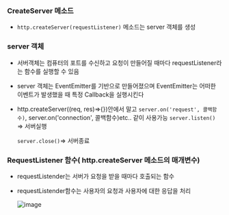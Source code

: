### CreateServer 메소드
- `http.createServer(requestListener)` 메소드는 server 객체를 생성

### server 객체
- 서버객체는 컴퓨터의 포트를 수신하고 요청이 만들어질 때마다 requestListener라는 함수를 실행할 수 있음
- server 객체는 EventEmitter를 기반으로 만들어졌으며 EventEmitter는 어떠한 이벤트가 발생했을 때 특정 Callback을 실행시킨다
- http.createServer((req, res)=>{})안에서 말고 `server.on('request', 콜백함수)`, server.on('connection', 콜백함수)etc.. 같이 사용가능
  `server.listen()` => 서버실행
  
  `server.close()`=> 서버종료

### RequestListener 함수( http.createServer 메소드의 매개변수)
- requestListender는 서버가 요청을 받을 때마다 호출되는 함수
- requestListender함수는 사용자의 요청과 사용자에 대한 응답을 처리

  ![image](https://github.com/foriinrangelen/HTTP-Server/assets/123726292/c5e15d97-1bfa-48ac-a785-2443326bd610)

